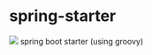 spring-starter
==============
<img src="http://groovy.codehaus.org/images/groovy-logo-medium.png"/>
spring boot starter (using groovy)
